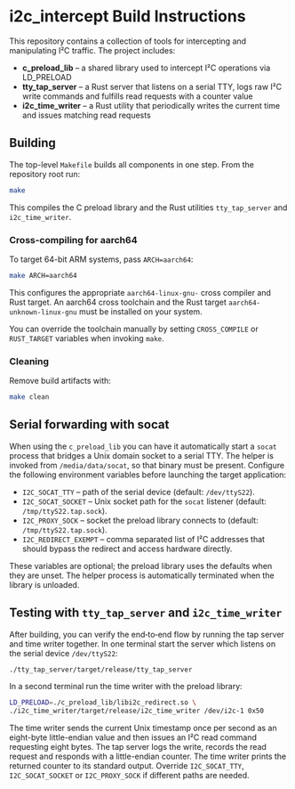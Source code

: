 # i2c_intercept Build Instructions

This repository contains a collection of tools for intercepting and manipulating I²C traffic.  The project includes:

- **c_preload_lib** – a shared library used to intercept I²C operations via LD_PRELOAD
- **tty_tap_server** – a Rust server that listens on a serial TTY, logs raw I²C write commands and fulfills read requests with a counter value
- **i2c_time_writer** – a Rust utility that periodically writes the current time and issues matching read requests

## Building

The top-level `Makefile` builds all components in one step.  From the repository root run:

```bash
make
```

This compiles the C preload library and the Rust utilities `tty_tap_server` and `i2c_time_writer`.

### Cross-compiling for aarch64

To target 64-bit ARM systems, pass `ARCH=aarch64`:

```bash
make ARCH=aarch64
```

This configures the appropriate `aarch64-linux-gnu-` cross compiler and Rust target.  An aarch64 cross toolchain and the Rust target `aarch64-unknown-linux-gnu` must be installed on your system.

You can override the toolchain manually by setting `CROSS_COMPILE` or `RUST_TARGET` variables when invoking `make`.

### Cleaning

Remove build artifacts with:

```bash
make clean
```

## Serial forwarding with socat

When using the `c_preload_lib` you can have it automatically start a
`socat` process that bridges a Unix domain socket to a serial TTY. The helper
is invoked from `/media/data/socat`, so that binary must be present. Configure
the following environment variables before launching the target application:

* `I2C_SOCAT_TTY` – path of the serial device (default: `/dev/ttyS22`).
* `I2C_SOCAT_SOCKET` – Unix socket path for the `socat` listener (default:
  `/tmp/ttyS22.tap.sock`).
* `I2C_PROXY_SOCK` – socket the preload library connects to (default:
  `/tmp/ttyS22.tap.sock`).
* `I2C_REDIRECT_EXEMPT` – comma separated list of I²C addresses that should
  bypass the redirect and access hardware directly.

These variables are optional; the preload library uses the defaults when they
are unset. The helper process is automatically terminated when the library is
unloaded.

## Testing with `tty_tap_server` and `i2c_time_writer`

After building, you can verify the end‑to‑end flow by running the tap server and
time writer together. In one terminal start the server which listens on the
serial device `/dev/ttyS22`:

```bash
./tty_tap_server/target/release/tty_tap_server
```

In a second terminal run the time writer with the preload library:

```bash
LD_PRELOAD=./c_preload_lib/libi2c_redirect.so \
./i2c_time_writer/target/release/i2c_time_writer /dev/i2c-1 0x50
```

The time writer sends the current Unix timestamp once per second as an
eight-byte little-endian value and then issues an I²C read command requesting
eight bytes. The tap server logs the write, records the read request and
responds with a little-endian counter. The time writer prints the returned
counter to its standard output. Override `I2C_SOCAT_TTY`,
`I2C_SOCAT_SOCKET` or `I2C_PROXY_SOCK` if different paths are needed.

